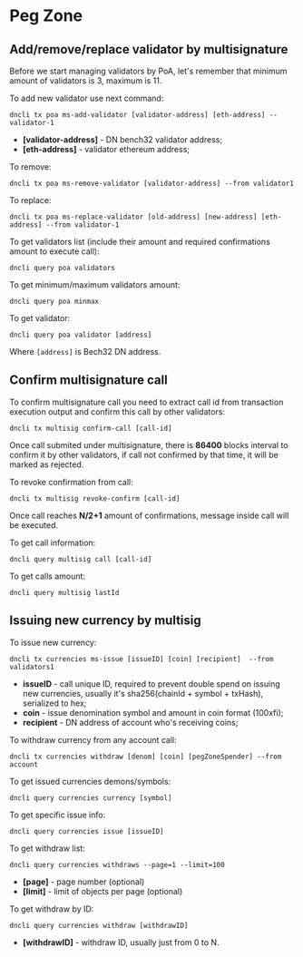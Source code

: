 # Peg Zone

## Add/remove/replace validator by multisignature

Before we start managing validators by PoA, let's remember that minimum amount of validators is 3, maximum is 11.

To add new validator use next command:

    dncli tx poa ms-add-validator [validator-address] [eth-address] --validator-1

* **[validator-address]** - DN bench32 validator address;
* **[eth-address]** - validator ethereum address;

To remove:

    dncli tx poa ms-remove-validator [validator-address] --from validator1

To replace:

    dncli tx poa ms-replace-validator [old-address] [new-address] [eth-address] --from validator-1

To get validators list (include their amount and required confirmations amount to execute call):

    dncli query poa validators

To get minimum/maximum validators amount:

    dncli query poa minmax

To get validator:

    dncli query poa validator [address]

Where `[address]` is Bech32 DN address.

## Confirm multisignature call

To confirm multisignature call you need to extract call id from transaction execution output and confirm this call
by other validators:

    dncli tx multisig confirm-call [call-id]

Once call submited under multisignature, there is **86400** blocks interval to confirm it by other validators, if call
not confirmed by that time, it will be marked as rejected.

To revoke confirmation from call:

    dncli tx multisig revoke-confirm [call-id]

Once call reaches **N/2+1** amount of confirmations, message inside call will be executed.

To get call information:

    dncli query multisig call [call-id]

To get calls amount:

    dncli query multisig lastId

## Issuing new currency by multisig

To issue new currency:

    dncli tx currencies ms-issue [issueID] [coin] [recipient]  --from validators1

* **issueID** - call unique ID, required to prevent double spend on issuing new currencies, usually it's sha256(chainId + symbol + txHash), serialized to hex;
* **coin** - issue denomination symbol and amount in coin format (100xfi);
* **recipient** - DN address of account who's receiving coins;

To withdraw currency from any account call:

    dncli tx currencies withdraw [denom] [coin] [pegZoneSpender] --from account

To get issued currencies demons/symbols:

    dncli query currencies currency [symbol]

To get specific issue info:

    dncli query currencies issue [issueID]

To get withdraw list:

    dncli query currencies withdraws --page=1 --limit=100

* **[page]** - page number (optional)
* **[limit]** - limit of objects per page (optional)

To get withdraw by ID:

    dncli query currencies withdraw [withdrawID]

* **[withdrawID]** - withdraw ID, usually just from 0 to N.
